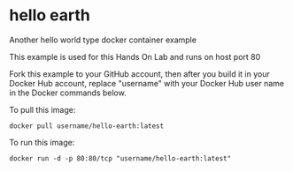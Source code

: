 # hello earth
Another hello world type docker container example

This example is used for this Hands On Lab and runs on host port 80

Fork this example to your GitHub account, then after you build it in your Docker Hub account, replace "username" with your Docker Hub user name in the Docker commands below.

To pull this image: 
```
docker pull username/hello-earth:latest
```

To run this image: 
```
docker run -d -p 80:80/tcp "username/hello-earth:latest"
```
